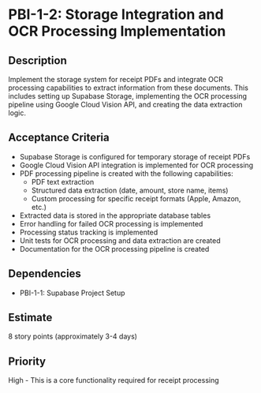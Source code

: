 # PBI-1-2: Storage Integration and OCR Processing Implementation

## Description

Implement the storage system for receipt PDFs and integrate OCR processing capabilities
to extract information from these documents. This includes setting up Supabase Storage,
implementing the OCR processing pipeline using Google Cloud Vision API, and creating the data extraction logic.

## Acceptance Criteria

- Supabase Storage is configured for temporary storage of receipt PDFs
- Google Cloud Vision API integration is implemented for OCR processing
- PDF processing pipeline is created with the following capabilities:
  - PDF text extraction
  - Structured data extraction (date, amount, store name, items)
  - Custom processing for specific receipt formats (Apple, Amazon, etc.)
- Extracted data is stored in the appropriate database tables
- Error handling for failed OCR processing is implemented
- Processing status tracking is implemented
- Unit tests for OCR processing and data extraction are created
- Documentation for the OCR processing pipeline is created

## Dependencies

- PBI-1-1: Supabase Project Setup

## Estimate

8 story points (approximately 3-4 days)

## Priority

High - This is a core functionality required for receipt processing
